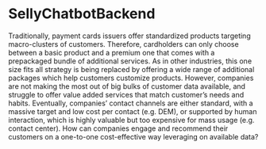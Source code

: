 # SellyChatbotBackend
Traditionally, payment cards issuers offer standardized products targeting macro-clusters of customers. Therefore, cardholders can only choose between a basic product and a premium one that comes with a prepackaged bundle of additional services. As in other industries, this one size fits all strategy is being replaced by offering a wide range of additional packages which help customers customize products. However, companies are not making the most out of big bulks of customer data available, and struggle to offer value added services that match customer’s needs and habits. Eventually, companies’ contact channels are either standard, with a massive target and low cost per contact (e.g. DEM), or supported by human interaction, which is highly valuable but too expensive for mass usage (e.g. contact center).  How can companies engage and recommend their customers on a one-to-one cost-effective way leveraging on available data?
